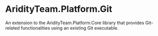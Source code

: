 # AridityTeam.Platform.Git
An extension to the AridityTeam.Platform.Core library that provides Git-related functionalities using an existing Git executable.

